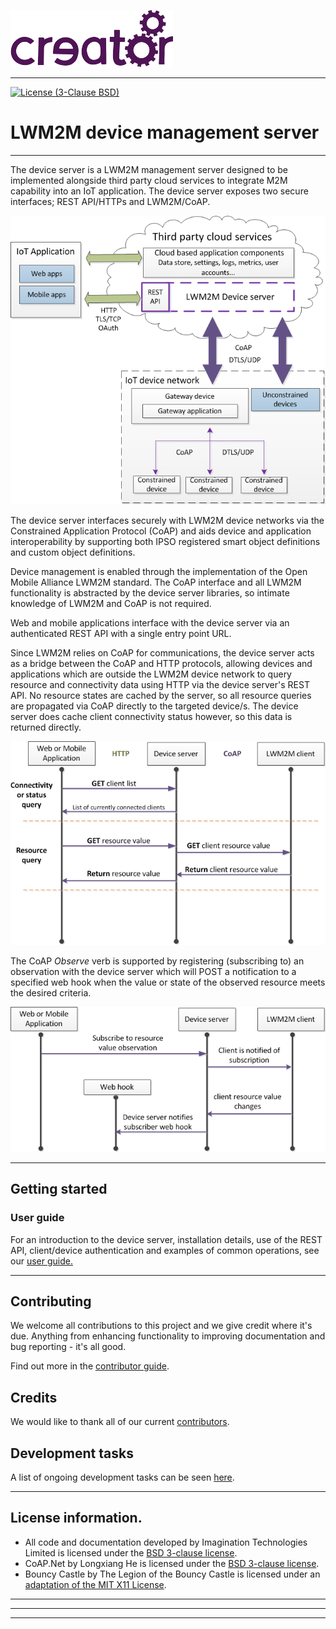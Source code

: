 ![Imagination Technologies Limited logo](doc/images/img.png)

----

[![License (3-Clause BSD)](https://img.shields.io/badge/license-BSD%203--Clause-blue.svg?style=flat-square)](http://opensource.org/licenses/BSD-3-Clause)


# LWM2M device management server
----

The device server is a LWM2M management server designed to be implemented alongside third party cloud services to integrate M2M capability into an IoT application. The device server exposes two secure interfaces; REST API/HTTPs and LWM2M/CoAP.  

![](doc/images/Awa_LWM2M_device_server_positioning_150dpi.png)


The device server interfaces securely with LWM2M device networks via the Constrained Application Protocol (CoAP) and aids device and application interoperability by supporting both IPSO registered smart object definitions and custom object definitions.  

Device management is enabled through the implementation of the Open Mobile Alliance LWM2M standard. The CoAP interface and all LWM2M functionality is abstracted by the device server libraries, so intimate knowledge of LWM2M and CoAP is not required.  

Web and mobile applications interface with the device server via an authenticated REST API with a single entry point URL.

Since LWM2M relies on CoAP for communications, the device server acts as a bridge between the CoAP and HTTP protocols, allowing devices and applications which are outside the LWM2M device network to query resource and connectivity data using HTTP via the device server's REST API. No resource states are cached by the server, so all resource queries are propagated via CoAP directly to the targeted device/s. The device server does cache client connectivity status however, so this data is returned directly.  

![](doc/images/Device_server_process_descriptions_100dpi.png)


The CoAP *Observe* verb is supported by registering (subscribing to) an observation with the device server which will POST a notification to a specified web hook when the value or state of the observed resource meets the desired criteria.

![](doc/images/Device_server_process_descriptions_subscribe_100dpi.png)


----


##  Getting started

### User guide

For an introduction to the device server, installation details, use of the REST API, client/device authentication and examples of common operations, see our [user guide.](doc/userGuide.md) 

----

## Contributing

We welcome all contributions to this project and we give credit where it's due. Anything from enhancing functionality to improving documentation and bug reporting - it's all good. 

Find out more in the [contributor guide](CONTRIBUTING.md).

## Credits

We would like to thank all of our current [contributors](CONTRIBUTORS). 

## Development tasks

A list of ongoing development tasks can be seen [here](doc/tasks.md).


----

## License information.

* All code and documentation developed by Imagination Technologies Limited is licensed under the [BSD 3-clause license](IMGLicense.md).  
* CoAP.Net by Longxiang He is licensed under the [BSD 3-clause license](https://github.com/smeshlink/CoAP.NET/blob/master/LICENSE).  
* Bouncy Castle by The Legion of the Bouncy Castle is licensed under an [adaptation of the MIT X11 License](https://bouncycastle.org/csharp/licence.html).

----


----
----
